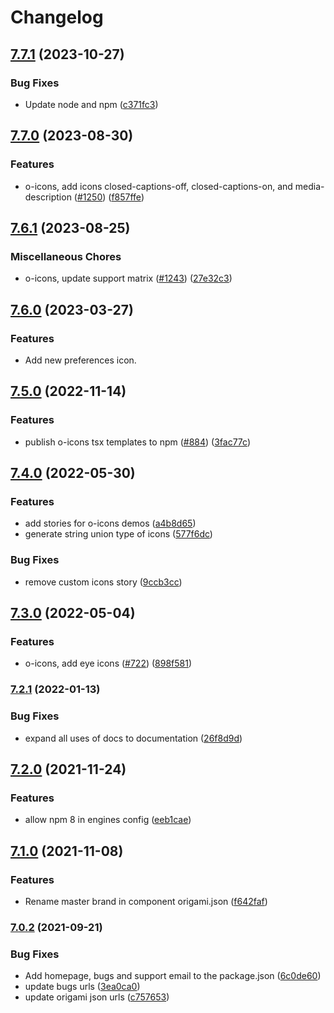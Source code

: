 # Changelog

## [7.7.1](https://github.com/Financial-Times/origami/compare/o-icons-v7.7.0...o-icons-v7.7.1) (2023-10-27)


### Bug Fixes

* Update node and npm ([c371fc3](https://github.com/Financial-Times/origami/commit/c371fc3f7f2d66266dbca95862ecef3ddeb1f339))

## [7.7.0](https://github.com/Financial-Times/origami/compare/o-icons-v7.6.1...o-icons-v7.7.0) (2023-08-30)


### Features

* o-icons, add icons closed-captions-off, closed-captions-on, and media-description ([#1250](https://github.com/Financial-Times/origami/issues/1250)) ([f857ffe](https://github.com/Financial-Times/origami/commit/f857ffefdadacf26bcfc5ee938e658484437c5cb))

## [7.6.1](https://github.com/Financial-Times/origami/compare/o-icons-v7.6.0...o-icons-v7.6.1) (2023-08-25)


### Miscellaneous Chores

* o-icons, update support matrix ([#1243](https://github.com/Financial-Times/origami/issues/1243)) ([27e32c3](https://github.com/Financial-Times/origami/commit/27e32c393eed4070d21760cbfe9563cae4c94566))

## [7.6.0](https://www.github.com/Financial-Times/origami/compare/o-icons-v7.5.0...o-icons-v7.6.0) (2023-03-27)


### Features

* Add new preferences icon.

## [7.5.0](https://www.github.com/Financial-Times/origami/compare/o-icons-v7.4.0...o-icons-v7.5.0) (2022-11-14)


### Features

* publish o-icons tsx templates to npm ([#884](https://www.github.com/Financial-Times/origami/issues/884)) ([3fac77c](https://www.github.com/Financial-Times/origami/commit/3fac77c43dfa3e0d133230404a4d577ccd03d981))

## [7.4.0](https://www.github.com/Financial-Times/origami/compare/o-icons-v7.3.0...o-icons-v7.4.0) (2022-05-30)


### Features

* add stories for o-icons demos ([a4b8d65](https://www.github.com/Financial-Times/origami/commit/a4b8d65c8a4caa5d56d45c3d83e8a6567d019dd6))
* generate string union type of icons ([577f6dc](https://www.github.com/Financial-Times/origami/commit/577f6dcc0c07867ef9ccb1543b11fa57c4036e3d))


### Bug Fixes

* remove custom icons story ([9ccb3cc](https://www.github.com/Financial-Times/origami/commit/9ccb3ccfe998b89de74b5277f10c03f966d95d85))

## [7.3.0](https://www.github.com/Financial-Times/origami/compare/o-icons-v7.2.1...o-icons-v7.3.0) (2022-05-04)


### Features

* o-icons, add eye icons ([#722](https://www.github.com/Financial-Times/origami/issues/722)) ([898f581](https://www.github.com/Financial-Times/origami/commit/898f581712b4d394b36865c565c927b6dae92bfd))

### [7.2.1](https://www.github.com/Financial-Times/origami/compare/o-icons-v7.2.0...o-icons-v7.2.1) (2022-01-13)


### Bug Fixes

* expand all uses of docs to documentation ([26f8d9d](https://www.github.com/Financial-Times/origami/commit/26f8d9d8cbbe3e78902d8c3951b37e08150a77bd))

## [7.2.0](https://www.github.com/Financial-Times/origami/compare/o-icons-v7.1.0...o-icons-v7.2.0) (2021-11-24)


### Features

* allow npm 8 in engines config ([eeb1cae](https://www.github.com/Financial-Times/origami/commit/eeb1cae6e7f0379e647f2b41240b1f294997d528))

## [7.1.0](https://www.github.com/Financial-Times/origami/compare/o-icons-v7.0.2...o-icons-v7.1.0) (2021-11-08)


### Features

* Rename master brand in component origami.json ([f642faf](https://www.github.com/Financial-Times/origami/commit/f642faf0574d84ea8185b56e6090c8015def27e6))

### [7.0.2](https://www.github.com/Financial-Times/origami/compare/o-icons-v7.0.1...o-icons-v7.0.2) (2021-09-21)


### Bug Fixes

* Add homepage, bugs and support email to the package.json ([6c0de60](https://www.github.com/Financial-Times/origami/commit/6c0de60ebd6e64c4dd16d000fcc6b79412ce30f4))
* update bugs urls ([3ea0ca0](https://www.github.com/Financial-Times/origami/commit/3ea0ca03bcb6e55142a77387ad0fff5ddf056d44))
* update origami json urls ([c757653](https://www.github.com/Financial-Times/origami/commit/c7576532b5a14f0462d5346dfb63238be025602e))
